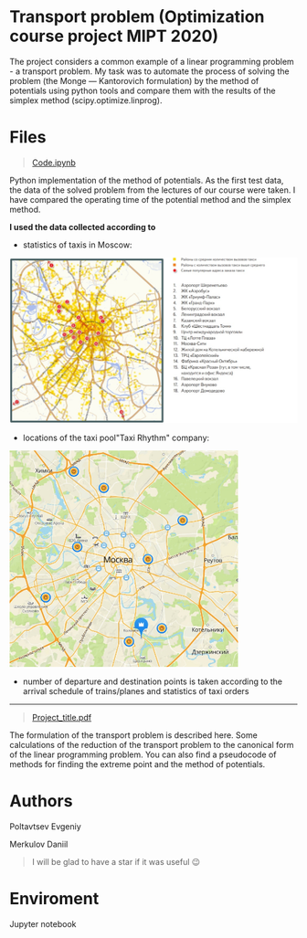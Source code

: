# Transport problem (Optimization course project MIPT 2020)

The project considers a common example of a linear programming problem - a transport problem. My task was to automate the process of solving the problem (the Monge — Kantorovich formulation) by the method of potentials using python tools and compare them with the results of the simplex method (scipy.optimize.linprog).

# Files

> [Code.ipynb](https://github.com/EjenY-Poltavchiny/Transport-problem/blob/main/Python_code.ipynb)

Python implementation of the method of potentials. As the first test data, the data of the solved problem from the lectures of our course were taken. I have compared the operating time of the potential method and the simplex method. 

**I used the data collected according to** 

* statistics of taxis in Moscow:
<img src="Readme_info/taxi_stat.jpg" alt="drawing" width="600"/>

* locations of the taxi pool"Taxi Rhythm" company:
<img src="Readme_info/taxi_loc.jpg" alt="drawing" width="400"/> 

* number of departure and destination points is taken according to the arrival schedule of trains/planes and statistics of taxi orders
----------------------------------------

> [Project_title.pdf](https://github.com/EjenY-Poltavchiny/Transport-problem/blob/main/Project_title.pdf)

The formulation of the transport problem is described here. Some calculations of the reduction of the transport problem to the canonical form of the linear programming problem. You can also find a pseudocode of methods for finding the extreme point and the method of potentials.

# Authors 

Poltavtsev Evgeniy

Merkulov Daniil

> I will be glad to have a star if it was useful :wink:

# Enviroment

Jupyter notebook


